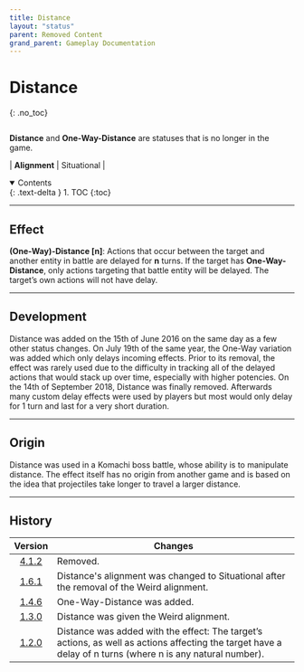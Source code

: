 ```yaml
---
title: Distance
layout: "status"
parent: Removed Content
grand_parent: Gameplay Documentation
---
```


# Distance
{: .no_toc}

<div class="row">
<div class="column content" markdown="1">

**Distance** and **One-Way-Distance** are statuses that is no longer in the game.

| **Alignment** | Situational |

</div>
<div class="column toc" markdown="1">
<details open markdown="block">
<summary>
Contents
</summary>
{: .text-delta }
1. TOC
{:toc}
</details>
</div>
</div> 

---

## Effect

**(One-Way)-Distance [n]**: Actions that occur between the target and another entity in battle are delayed for **n** turns. If the target has **One-Way-Distance**, only actions targeting that battle entity will be delayed. The target’s own actions will not have delay.

---

## Development

Distance was added on the 15th of June 2016 on the same day as a few other status changes. On July 19th of the same year, the One-Way variation was added which only delays incoming effects. Prior to its removal, the effect was rarely used due to the difficulty in tracking all of the delayed actions that would stack up over time, especially with higher potencies. On the 14th of September 2018, Distance was finally removed. Afterwards many custom delay effects were used by players but most would only delay for 1 turn and last for a very short duration.

---

## Origin

Distance was used in a Komachi boss battle, whose ability is to manipulate distance. The effect itself has no origin from another game and is based on the idea that projectiles take longer to travel a larger distance.

---

## History

| Version | Changes |
| :---: | --- |
| [4.1.2](/game/changelog/v4.html#v4.1.2) | Removed. |
| [1.6.1](/game/changelog/v1.html#v1.6.1) | Distance's alignment was changed to Situational after the removal of the Weird alignment. |
| [1.4.6](/game/changelog/v1.html#v1.4.6) | One-Way-Distance was added. |
| [1.3.0](/game/changelog/v1.html#v1.3.0) | Distance was given the Weird alignment. |
| [1.2.0](/game/changelog/v1.html#v1.2.0) | Distance was added with the effect: The target’s actions, as well as actions affecting the target have a delay of n turns (where n is any natural number). |